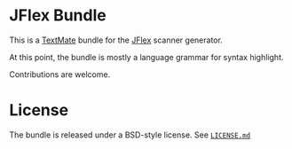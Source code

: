 JFlex Bundle
=============

This is a [TextMate](https://github.com/textmate/textmate) bundle for the 
[JFlex](http://jflex.de) scanner generator.

At this point, the bundle is mostly a language grammar for syntax highlight.

Contributions are welcome.


License
=======

The bundle is released under a BSD-style license. See [`LICENSE.md`](LICENSE.md)
